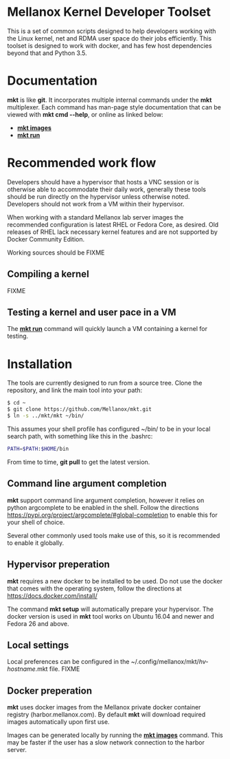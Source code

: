 # Mellanox Kernel Developer Toolset

This is a set of common scripts designed to help developers working with the
Linux kernel, net and RDMA user space do their jobs efficiently. This toolset
is designed to work with docker, and has few host dependencies beyond that and
Python 3.5.

# Documentation

**mkt** is like **git**. It incorporates multiple internal commands under the
**mkt** multiplexer. Each command has man-page style documentation that can be
viewed with **mkt cmd --help**, or online as linked below:

* **[mkt images](docs/mkt_images.1.md)**
* **[mkt run](docs/mkt_run.1.md)**

# Recommended work flow

Developers should have a hypervisor that hosts a VNC session or is otherwise
able to accommodate their daily work, generally these tools should be run
directly on the hypervisor unless otherwise noted. Developers should not work
from a VM within their hypervisor.

When working with a standard Mellanox lab server images the recommended
configuration is latest RHEL or Fedora Core, as desired. Old releases of RHEL
lack necessary kernel features and are not supported by Docker Community
Edition.

Working sources should be FIXME

## Compiling a kernel

FIXME

## Testing a kernel and user pace in a VM

The **[mkt run](docs/mkt_run.1.md)** command will quickly launch a VM
containing a kernel for testing.

# Installation

The tools are currently designed to run from a source tree. Clone the
repository, and link the main tool into your path:

```sh
$ cd ~
$ git clone https://github.com/Mellanox/mkt.git
$ ln -s ../mkt/mkt ~/bin/
```

This assumes your shell profile has configured ~/bin/ to be in your local
search path, with something like this in the .bashrc:

```sh
PATH=$PATH:$HOME/bin
```

From time to time, **git pull** to get the latest version.

## Command line argument completion

**mkt** support command line argument completion, however it relies on python
argcomplete to be enabled in the shell. Follow the directions
https://pypi.org/project/argcomplete/#global-completion to enable this for
your shell of choice.

Several other commonly used tools make use of this, so it is recommended to
enable it globally.

## Hypervisor preperation

**mkt** requires a new docker to be installed to be used. Do not use the
docker that comes with the operating system, follow the directions at
https://docs.docker.com/install/

The command **mkt setup** will automatically prepare your hypervisor.
The docker version is used in **mkt** tool works on Ubuntu 16.04 and newer
and Fedora 26 and above.

## Local settings

Local preferences can be configured in the
~/.config/mellanox/mkt/*hv-hostname*.mkt file. FIXME

## Docker preperation

**mkt** uses docker images from the Mellanox private docker container registry
(harbor.mellanox.com). By default **mkt** will download required images
automatically upon first use.

Images can be generated locally by running the **[mkt
images](docs/mkt_images.1.md)** command. This may be faster if the user has a
slow network connection to the harbor server.
